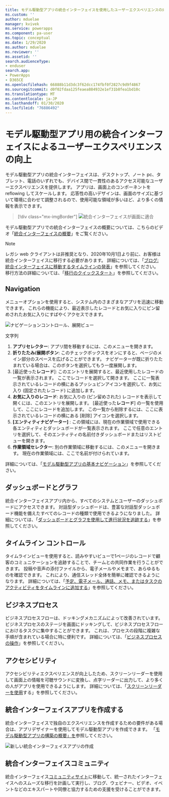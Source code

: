 ```yaml
---
title: モデル駆動型アプリの統合インターフェイスを使用したユーザーエクスペリエンスの向上 |MicrosoftDocs
ms.custom: ''
author: mduelae
manager: kvivek
ms.service: powerapps
ms.component: pa-user
ms.topic: conceptual
ms.date: 1/29/2020
ms.author: mduelae
ms.reviewer: ''
ms.assetid: ''
search.audienceType:
- enduser
search.app:
- PowerApps
- D365CE
ms.openlocfilehash: 66888b11d3dc3f62dcc174fbf0f2827c9d9f4867
ms.sourcegitcommit: d0f02fdaa125feaea884932e1ef31b8fea1bd10c
ms.translationtype: MT
ms.contentlocale: ja-JP
ms.lasthandoff: 01/30/2020
ms.locfileid: "76886492"
---
```

# <a name="enhanced-user-experience-with-the-unified-interface-for-model-driven-apps"></a>モデル駆動型アプリ用の統合インターフェイスによるユーザーエクスペリエンスの向上 

モデル駆動型アプリの統合インターフェイスは、デスクトップ、ノート pc、タブレット、電話のいずれでも、デバイス間で一貫性のあるアクセス可能なユーザーエクスペリエンスを提供します。 アプリは、画面上のコンポーネントを reflowing してスケールします。 応答性の高いデザインは、画面のサイズに基づいて環境に合わせて調整されるので、使用可能な領域が多いほど、より多くの情報を表示できます。

> [!div class="mx-imgBorder"]
> ![統合インターフェイスが画面に適合](media/Reflow.png "統合インターフェイスが画面に適合")

モデル駆動型アプリでの統合インターフェイスの概要については、こちらのビデオ「[統合インターフェイスの概要](https://www.youtube.com/watch?v=_VPOi_Iq6ko)」をご覧ください。

> [!NOTE]
> レガシ web クライアントは非推奨となり、2020年10月1日より前に、お客様は統合インターフェイスに移行する必要があります。 詳細については、「[ブログ: 統合インターフェイスに移動するタイムラインの発表](https://cloudblogs.microsoft.com/dynamics365/it/2019/09/10/announcing-the-timeline-to-move-to-unified-interface/)」を参照してください。 移行方法の詳細については、「[移行のクイックスタート](https://docs.microsoft.com/powerapps/maker/model-driven-apps/transition-web-app)」を参照してください。

## <a name="navigation"></a>Navigation

メニューオプションを使用すると、システム内のさまざまなアプリを迅速に移動できます。 これらの機能により、最近表示したレコードとお気に入りにピン留めされたお気に入りにすばやくアクセスできます。

![ナビゲーションコントロール、展開ビュー](media/nav-expanded.png "ナビゲーションコントロール、展開ビュー")

文字列

1. **アプリセレクター**: アプリ間を移動するには、このメニューを開きます。
1. **折りたたみ/展開ボタン**: このチェックボックスをオンにすると、ページのメイン部分のスペースを広げることができます。 ナビゲーターが既に折りたたまれている場合は、このボタンを選択してもう一度展開します。
1. [最近使った**レコード**]: このエントリを展開すると、最近使用したレコードの一覧が表示されます。 ここでレコードを選択して開きます。 ここに一覧表示されているレコードの横にあるプッシュピンアイコンを選択して、お気に入り (固定されたレコード) に追加します。
1. **お気に入りのレコード**: お気に入りの (ピン留めされた) レコードを表示して開くには、このエントリを展開します。 [最近使った**レコード**] の一覧を使用して、ここにレコードを追加します。 この一覧から削除するには、ここに表示されているレコードの横にある [削除] アイコンを選択します。
1. **[エンティティナビゲーター]** : この領域には、現在の作業領域で使用できる各エンティティとダッシュボードが一覧表示されます。 ここで任意のエントリを選択して、そのエンティティの名前付きダッシュボードまたはリストビューを開きます。
1. **作業領域セレクター**: 別の作業領域に移動するには、このメニューを開きます。 現在の作業領域には、ここで名前が付けられています。

詳細については、「[モデル駆動型アプリの基本ナビゲーション](navigation.md)」を参照してください。

## <a name="dashboards-and-charts"></a>ダッシュボードとグラフ
統合インターフェイスアプリ内から、すべてのシステムとユーザーのダッシュボードにアクセスできます。 対話型ダッシュボードは、豊富な対話型ダッシュボード機能を備えたすべてのレコードの種類で使用できるようになりました。 詳細については、「[ダッシュボードとグラフを使用して進行状況を追跡する](track-your-progress-with-dashboard-and-charts.md)」を参照してください。

## <a name="timeline-control"></a>タイムライン コントロール 
タイムラインビューを使用すると、読みやすいビューで1ページのレコードで顧客のコミュニケーションを追跡することで、チームとの共同作業を行うことができます。 投稿や音声の添付ファイルから、電子メールやメモまで、あらゆるものを確認できます。 これにより、通信スレッド全体を簡単に確認できるようになります。 詳細については、「[予定、電子メール、通話、メモ、またはタスクのアクティビティをタイムラインに追加する](add-activities.md)」を参照してください。

## <a name="business-process"></a>ビジネスプロセス 
ビジネスプロセスフローは、ドッキングメカニズムによって改善されています。 ビジネスプロセスのステージを画面にドッキングして、ビジネスプロセスフローにおけるタスクに集中することができます。 これは、プロセスの段階に複雑な手順が含まれている場合に特に便利です。 詳細については、「[ビジネスプロセスの操作](work-with-business-processes.md)」を参照してください。

## <a name="accessibility"></a>アクセシビリティ
アクセシビリティエクスペリエンスが向上したため、スクリーンリーダーを使用して画面上の情報を可聴サウンドに変換し、点字リーダーに出力して、より多くの人がアプリを使用できるようにします。 詳細については、「[スクリーンリーダーを使用](screen-reader.md)する」を参照してください。

## <a name="create-a-unified-interface-app"></a>統合インターフェイスアプリを作成する
統合インターフェイスで独自のエクスペリエンスを作成するための要件がある場合は、アプリデザイナーを使用してモデル駆動型アプリを作成できます。 「[モデル駆動型アプリの構築の概要」を](https://docs.microsoft.com/powerapps/maker/model-driven-apps/model-driven-app-overview)参照してください。

![新しい統合インターフェイスアプリの作成](media/uci-model-driven-app.png "新しい統合インターフェイスアプリの作成")

## <a name="unified-interface-community"></a>統合インターフェイスコミュニティ

統合インターフェイス[コミュニティサイト](https://community.dynamics.com/365/unified-interface/)に移動して、統一されたインターフェイスへのスムーズな移行を計画して実行し、ブログ、ウェビナー、ビデオ、イベントなどのエキスパートや同僚と協力するための支援を受けることができます。
